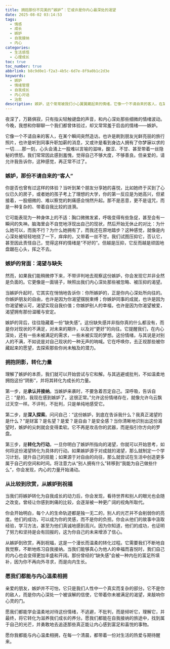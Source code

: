 ```yaml
---
title: 拥抱那份不完美的“嫉妒”：它或许是你内心最深处的渴望
date: 2025-08-02 03:14:53
tags:
  - 情感
  - 成长
  - 嫉妒
  - 自我接纳
  - 内心
categories:
  - 生活感悟
  - 心理成长
toc: true
toc_number: true
abbrlink: b8c9d0e1-f2a3-4b5c-6d7e-8f9a0b1c2d3e
keywords:
  - 嫉妒
  - 情绪管理
  - 自我成长
  - 内心对话
  - 治愈
description: 嫉妒，这个常常被我们小心翼翼藏起来的情绪，它像一个不请自来的客人，在某个瞬间突然造访，让我们感到不安、羞愧，甚至有些自责。但你有没有想过，这份看似负面的情绪，或许正是你内心深处最真实的渴望，是你通往自我认知和成长的秘密通道？今天，让我们一起温柔地拆解它，理解它，并最终，与它和解。
---
```


夜深了，万籁俱寂，只有指尖轻触键盘的声音，和内心深处那些细微的情绪波动。今晚，我想和你聊聊一个我们都曾体验过，却又常常羞于启齿的情绪——嫉妒。

它像一个不请自来的客人，在某个瞬间突然造访。也许是刷到朋友光鲜亮丽的旅行照片，也许是听到同事升职加薪的消息，又或许是看到身边人拥有了你梦寐以求的一切……那一刻，心头会涌上一股难以言喻的滋味，酸涩、不甘、甚至带着一丝隐秘的愤怒。我们常常因此感到羞愧，觉得自己不够大度，不够善良。但亲爱的，请允许我告诉你，这种感觉，再正常不过了。

### 嫉妒，那份不请自来的“客人”

你是否也曾有过这样的体验？当听到某个朋友分享她的喜悦，比如她终于买到了心仪已久的房子，或者她的孩子考上了理想的大学，你的第一反应是为她高兴，但紧接着，一股细微的、难以察觉的刺痛感会悄然升起。那不是恶意，更不是诅咒，而是一种复杂的、带着自我比较的涟漪。

它可能表现为一种身体上的不适：胸口微微发紧，呼吸变得有些急促，甚至会有一瞬间的失神。脑海里会不自觉地浮现出自己的现状，然后开始无休止的对比：为什么她可以，而我不行？为什么她拥有了，而我还在原地踏步？这种感觉，就像是内心深处被轻轻地挠了一下，痒痒的，又带着一丝不甘。我们试图压抑它，否认它，甚至因此责怪自己，觉得这样的情绪是“不好的”。但越是压抑，它反而越是顽固地盘踞在心头，挥之不去。

### 嫉妒的背面：渴望与缺失

然而，如果我们能稍微停下来，不带评判地去观察这份嫉妒，你会发现它并非全然是负面的。它更像是一面镜子，映照出我们内心深处那些被忽略、被压抑的渴望。

当嫉妒升起时，它其实在悄悄地告诉你：你所嫉妒的，正是你内心深处所向往的。你嫉妒朋友的自由，也许是因为你渴望摆脱束缚；你嫉妒同事的成就，也许是因为你渴望被认可，渴望实现自我价值；你嫉妒别人的幸福，也许是因为你渴望被爱，渴望拥有那份温暖与安定。

嫉妒的背后，往往隐藏着一份“缺失感”。这份缺失感并非指你真的什么都没有，而是你对现状的不满足，对未来的期许，以及对“更好”的向往。它提醒我们，在内心深处，还有一些未被满足的需求，一些未被实现的梦想。这份情绪，与其说是对别人的不满，不如说是对自己现状的一种无声的呐喊。它在呼唤你，去正视那些被你藏起来的愿望，去探索那些你尚未触及的潜力。

### 拥抱阴影，转化力量

理解了嫉妒的本质，我们就可以开始尝试与它和解。与其逃避或批判，不如温柔地拥抱这份“阴影”，并将其转化为成长的力量。

第一步，是**承认并接纳**。当嫉妒来袭时，不要急着否定自己。深呼吸，告诉自己：“是的，我现在感到嫉妒了。这很正常。”允许这份情绪存在，就像允许乌云飘过天空一样。不评判，不批判，只是单纯地感受它。

第二步，是**深入探索**。问问自己：“这份嫉妒，到底在告诉我什么？我真正渴望的是什么？”是财富？是名望？是爱？是自由？是安全感？当你清晰地识别出这份渴望时，嫉妒的尖刺就会变得柔软。它不再是攻击你的武器，而是指引你方向的罗盘。

第三步，是**转化为行动**。一旦你明白了嫉妒所指向的渴望，你就可以开始思考，如何将这份渴望转化为具体的行动。如果嫉妒源于对成就的渴望，那么就制定一个学习计划，提升自己的技能；如果源于对自由的向往，那么就尝试在生活中创造更多属于自己的空间和时间。将注意力从“别人拥有什么”转移到“我能为自己做些什么”，你会发现，内心的力量开始涌动。

### 从比较到欣赏，从嫉妒到祝福

当我们将嫉妒转化为自我成长的动力后，你会发现，看待世界和别人的眼光也会随之改变。曾经让你感到刺痛的比较，会逐渐被一种更广阔的视角所取代。

你会开始明白，每个人的生命轨迹都是独一无二的，别人的光芒并不会削弱你的亮度。他们的成功，可以成为你的灵感，而不是你的负担。你会从他们的故事中汲取经验，学习方法，甚至为他们真诚地感到高兴。因为你知道，他们的成功，也证明了努力和坚持是会有回报的，这为你自己的未来增添了信心。

从嫉妒到欣赏，再到祝福，这是一个漫长而温柔的转化过程。它需要我们不断地自我觉察，不断地练习自我接纳。当我们能够真心为他人的幸福而喜悦时，我们自己的内心也会变得更加丰盛和开阔。那份曾经的“缺失感”会被一种内在的富足所填补，因为你不再向外寻求，而是向内生长。

### 愿我们都能与内心温柔相拥

亲爱的朋友，嫉妒并不可怕，它只是我们人性中一个真实而复杂的部分。它不是你的敌人，而是你内心深处一个被误解的信使，它带着你未被满足的渴望，来敲响你心灵的门。

愿我们都能学会温柔地对待这份情绪，不逃避，不批判，而是倾听它，理解它，并最终，将它转化为滋养我们成长的养分。愿我们都能在自我接纳的旅途中，找到属于自己的光芒，并勇敢地去追逐那些真正能让内心感到富足和喜悦的事物。

愿你我都能与内心温柔相拥，在每一个清晨，都带着一份对生活的热爱与期待醒来。